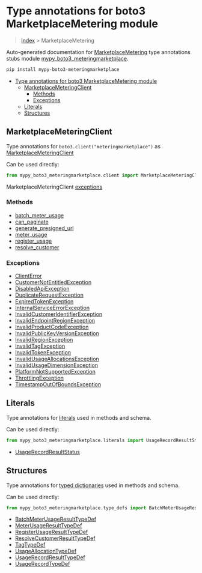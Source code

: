 # Type annotations for boto3 MarketplaceMetering module

> [Index](../index.md) > MarketplaceMetering

Auto-generated documentation for [MarketplaceMetering](https://boto3.amazonaws.com/v1/documentation/api/latest/reference/services/meteringmarketplace.html#MarketplaceMetering)
type annotations stubs module [mypy_boto3_meteringmarketplace](https://pypi.org/project/mypy-boto3-meteringmarketplace/).

```bash
pip install mypy-boto3-meteringmarketplace
```

- [Type annotations for boto3 MarketplaceMetering module](#type-annotations-for-boto3-marketplacemetering-module)
  - [MarketplaceMeteringClient](#marketplacemeteringclient)
    - [Methods](#methods)
    - [Exceptions](#exceptions)
  - [Literals](#literals)
  - [Structures](#structures)

## MarketplaceMeteringClient

Type annotations for  `boto3.client("meteringmarketplace")` as [MarketplaceMeteringClient](./client.md)

Can be used directly:

```python
from mypy_boto3_meteringmarketplace.client import MarketplaceMeteringClient
```


MarketplaceMeteringClient [exceptions](./client.md#exceptions)



### Methods
- [batch_meter_usage](./client.md#batch-meter-usage)
- [can_paginate](./client.md#can-paginate)
- [generate_presigned_url](./client.md#generate-presigned-url)
- [meter_usage](./client.md#meter-usage)
- [register_usage](./client.md#register-usage)
- [resolve_customer](./client.md#resolve-customer)




### Exceptions
- [ClientError](./client.md#clienterror)
- [CustomerNotEntitledException](./client.md#customernotentitledexception)
- [DisabledApiException](./client.md#disabledapiexception)
- [DuplicateRequestException](./client.md#duplicaterequestexception)
- [ExpiredTokenException](./client.md#expiredtokenexception)
- [InternalServiceErrorException](./client.md#internalserviceerrorexception)
- [InvalidCustomerIdentifierException](./client.md#invalidcustomeridentifierexception)
- [InvalidEndpointRegionException](./client.md#invalidendpointregionexception)
- [InvalidProductCodeException](./client.md#invalidproductcodeexception)
- [InvalidPublicKeyVersionException](./client.md#invalidpublickeyversionexception)
- [InvalidRegionException](./client.md#invalidregionexception)
- [InvalidTagException](./client.md#invalidtagexception)
- [InvalidTokenException](./client.md#invalidtokenexception)
- [InvalidUsageAllocationsException](./client.md#invalidusageallocationsexception)
- [InvalidUsageDimensionException](./client.md#invalidusagedimensionexception)
- [PlatformNotSupportedException](./client.md#platformnotsupportedexception)
- [ThrottlingException](./client.md#throttlingexception)
- [TimestampOutOfBoundsException](./client.md#timestampoutofboundsexception)










## Literals

Type annotations for [literals](./literals.md) used in methods and schema.

Can be used directly:

```python
from mypy_boto3_meteringmarketplace.literals import UsageRecordResultStatus, ...
```

- [UsageRecordResultStatus](./literals.md#usagerecordresultstatus)




## Structures


Type annotations for [typed dictionaries](./type_defs.md) used in methods and schema.

Can be used directly:

```python
from mypy_boto3_meteringmarketplace.type_defs import BatchMeterUsageResultTypeDef, ...
```

- [BatchMeterUsageResultTypeDef](./type_defs.md#batchmeterusageresulttypedef)
- [MeterUsageResultTypeDef](./type_defs.md#meterusageresulttypedef)
- [RegisterUsageResultTypeDef](./type_defs.md#registerusageresulttypedef)
- [ResolveCustomerResultTypeDef](./type_defs.md#resolvecustomerresulttypedef)
- [TagTypeDef](./type_defs.md#tagtypedef)
- [UsageAllocationTypeDef](./type_defs.md#usageallocationtypedef)
- [UsageRecordResultTypeDef](./type_defs.md#usagerecordresulttypedef)
- [UsageRecordTypeDef](./type_defs.md#usagerecordtypedef)

